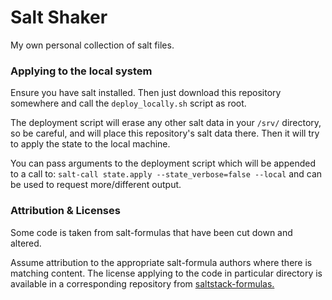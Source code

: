 # Salt Shaker

My own personal collection of salt files.

### Applying to the local system

Ensure you have salt installed. Then just download this repository somewhere
and call the `deploy_locally.sh` script as root.

The deployment script will erase any other salt data in your `/srv/` directory,
so be careful, and will place this repository's salt data there. Then it will
try to apply the state to the local machine.

You can pass arguments to the deployment script which will be appended to a
call to: `salt-call state.apply --state_verbose=false --local` and can be used
to request more/different output.

### Attribution & Licenses

Some code is taken from salt-formulas that have been cut down and altered.

Assume attribution to the appropriate salt-formula authors where there is
matching content. The license applying to the code in particular directory is
available in a corresponding repository from
[saltstack-formulas.](https://github.com/saltstack-formulas)
